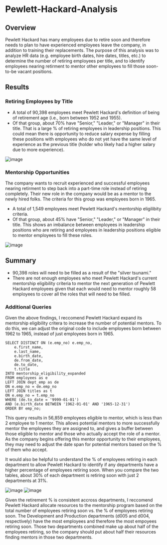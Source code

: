 # Pewlett-Hackard-Analysis

## Overview
Pewlett Hackard has many employees due to retire soon and therefore needs to plan to have experienced employees leave the company, in addition to training their replacements. The purpose of this analysis was to analyze HR data (e.g. employee birth dates, hire dates, titles, etc.) to determine the number of retiring employees per title, and to identify employees nearing retirment to mentor other employees to fill those soon-to-be vacant positions.

## Results
### Retiring Employees by Title
- A total of 90,398 employees meet Pewlett Hackard's definition of being of retirement age (i.e., born between 1952 and 1955). 
- Of that group, about 70% have "Senior," "Leader," or "Manager" in their title. That is a large % of retiring employees in leadership positions. This could mean there is opportunity to reduce salary expense by filling these positions with employees who do not yet have the same level of experience as the previous title (holder who likely had a higher salary due to more experience).

![image](https://github.com/JFoArlas/Pewlett_Hackard_Analysis/blob/main/Resources/retiring_titles.PNG)

### Mentorship Opportunities
The company wants to recruit experienced and successful employees nearing retirment to step back into a part-time role instead of retiring completely. Their new role in the company would be as a mentor to the newly hired folks. The criteria for this group was employees born in 1965.

- A total of 1,549 employees meet Pewlett Hackard's mentorship eligilibity criteria.
- Of that group, about 45% have "Senior," "Leader," or "Manager" in their title. This shows an imbalance between employees in leadership positions who are retiring and employees in leadership positions eligible to mentor employees to fill these roles.

![image](https://github.com/JFoArlas/Pewlett_Hackard_Analysis/blob/main/Resources/mentorship_eligibility.PNG)

## Summary

- 90,398 roles will need to be filled as a result of the "silver tsunami."
- There are not enough employees who meet Pewlett Hackard's current mentorship eligibility criteria to mentor the next generation of Pewlett Hackard employees given that each would need to mentor roughly 58 employees to cover all the roles that will need to be filled.

### Additional Queries
Given the above findings, I reccomend Pewlett Hackard expand its mentorship eligibility critera to increase the number of potential mentors. To do this, we can adjust the original code to include employees born between 1962 to 1965, instead of just employees born in 1965.

```
SELECT DISTINCT ON (e.emp_no) e.emp_no,
	e.first_name,
	e.last_name,
	e.birth_date,
	de.from_date,
	de.to_date,
	t.title
INTO mentorship_eligibility_expanded
FROM employees as e
LEFT JOIN dept_emp as de
ON e.emp_no = de.emp_no
LEFT JOIN titles as t
ON e.emp_no = t.emp_no
WHERE (de.to_date = '9999-01-01')
AND (e.birth_date BETWEEN '1962-01-01' AND '1965-12-31')
ORDER BY emp_no;
```

This query results in 56,859 employees eligible to mentor, which is less than 2 employee to 1 mentor. This allows potential mentors to more successfully mentor the employees they are assigned to, and gives a buffer between those eligible to mentor and those who actually accept the role of a mentor. As the company begins offering this mentor opportunity to their employees, they may need to adjust the date span for potential mentors based on the % of them who accept.

It would also be helpful to understand the % of employees retiring in each department to allow Pewlett Hackard to identify if any departments have a higher percentage of employees retiring soon. When you compare the two tables, about 30% of each department is retiring soon with just 2 departments at 31%. 

![image](https://github.com/JFoArlas/Pewlett_Hackard_Analysis/blob/main/Resources/unique_retirement_depts_table.PNG)
![image](https://github.com/JFoArlas/Pewlett_Hackard_Analysis/blob/main/Resources/unique_all_depts_table.png)

Given the retirement % is consistent accross departments, I reccomend Pewlett Hackard allocate resources to the mentorship program based on the total number of employees retiring soon vs. the % of employees retiring soon. The Development and Production departments (d005 and d004, respectively) have the most employees and therefore the most empoyees retiring soon. Those two departments combined make up about half of the employees retiring, so the company should put about half their resources finding mentors in those two departments.
